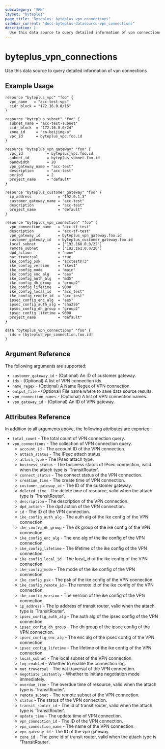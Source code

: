 ```yaml
---
subcategory: "VPN"
layout: "byteplus"
page_title: "Byteplus: byteplus_vpn_connections"
sidebar_current: "docs-byteplus-datasource-vpn_connections"
description: |-
  Use this data source to query detailed information of vpn connections
---
```

# byteplus_vpn_connections
Use this data source to query detailed information of vpn connections
## Example Usage
```hcl
resource "byteplus_vpc" "foo" {
  vpc_name   = "acc-test-vpc"
  cidr_block = "172.16.0.0/16"
}

resource "byteplus_subnet" "foo" {
  subnet_name = "acc-test-subnet"
  cidr_block  = "172.16.0.0/24"
  zone_id     = "cn-beijing-a"
  vpc_id      = byteplus_vpc.foo.id
}

resource "byteplus_vpn_gateway" "foo" {
  vpc_id           = byteplus_vpc.foo.id
  subnet_id        = byteplus_subnet.foo.id
  bandwidth        = 20
  vpn_gateway_name = "acc-test"
  description      = "acc-test"
  period           = 2
  project_name     = "default"
}

resource "byteplus_customer_gateway" "foo" {
  ip_address            = "192.0.1.3"
  customer_gateway_name = "acc-test"
  description           = "acc-test"
  project_name          = "default"
}

resource "byteplus_vpn_connection" "foo" {
  vpn_connection_name   = "acc-tf-test"
  description           = "acc-tf-test"
  vpn_gateway_id        = byteplus_vpn_gateway.foo.id
  customer_gateway_id   = byteplus_customer_gateway.foo.id
  local_subnet          = ["192.168.0.0/22"]
  remote_subnet         = ["192.161.0.0/20"]
  dpd_action            = "none"
  nat_traversal         = true
  ike_config_psk        = "acctest@!3"
  ike_config_version    = "ikev1"
  ike_config_mode       = "main"
  ike_config_enc_alg    = "aes"
  ike_config_auth_alg   = "md5"
  ike_config_dh_group   = "group2"
  ike_config_lifetime   = 9000
  ike_config_local_id   = "acc_test"
  ike_config_remote_id  = "acc_test"
  ipsec_config_enc_alg  = "aes"
  ipsec_config_auth_alg = "sha256"
  ipsec_config_dh_group = "group2"
  ipsec_config_lifetime = 9000
  project_name          = "default"
}

data "byteplus_vpn_connections" "foo" {
  ids = [byteplus_vpn_connection.foo.id]
}
```
## Argument Reference
The following arguments are supported:
* `customer_gateway_id` - (Optional) An ID of customer gateway.
* `ids` - (Optional) A list of VPN connection ids.
* `name_regex` - (Optional) A Name Regex of VPN connection.
* `output_file` - (Optional) File name where to save data source results.
* `vpn_connection_names` - (Optional) A list of VPN connection names.
* `vpn_gateway_id` - (Optional) An ID of VPN gateway.

## Attributes Reference
In addition to all arguments above, the following attributes are exported:
* `total_count` - The total count of VPN connection query.
* `vpn_connections` - The collection of VPN connection query.
    * `account_id` - The account ID of the VPN connection.
    * `attach_status` - The IPsec attach status.
    * `attach_type` - The IPsec attach type.
    * `business_status` - The business status of IPsec connection, valid when the attach type is 'TransitRouter'.
    * `connect_status` - The connect status of the VPN connection.
    * `creation_time` - The create time of VPN connection.
    * `customer_gateway_id` - The ID of the customer gateway.
    * `deleted_time` - The delete time of resource, valid when the attach type is 'TransitRouter'.
    * `description` - The description of the VPN connection.
    * `dpd_action` - The dpd action of the VPN connection.
    * `id` - The ID of the VPN connection.
    * `ike_config_auth_alg` - The auth alg of the ike config of the VPN connection.
    * `ike_config_dh_group` - The dk group of the ike config of the VPN connection.
    * `ike_config_enc_alg` - The enc alg of the ike config of the VPN connection.
    * `ike_config_lifetime` - The lifetime of the ike config of the VPN connection.
    * `ike_config_local_id` - The local_id of the ike config of the VPN connection.
    * `ike_config_mode` - The mode of the ike config of the VPN connection.
    * `ike_config_psk` - The psk of the ike config of the VPN connection.
    * `ike_config_remote_id` - The remote id of the ike config of the VPN connection.
    * `ike_config_version` - The version of the ike config of the VPN connection.
    * `ip_address` - The ip address of transit router, valid when the attach type is 'TransitRouter'.
    * `ipsec_config_auth_alg` - The auth alg of the ipsec config of the VPN connection.
    * `ipsec_config_dh_group` - The dh group of the ipsec config of the VPN connection.
    * `ipsec_config_enc_alg` - The enc alg of the ipsec config of the VPN connection.
    * `ipsec_config_lifetime` - The lifetime of the ike config of the VPN connection.
    * `local_subnet` - The local subnet of the VPN connection.
    * `log_enabled` - Whether to enable the connection log.
    * `nat_traversal` - The nat traversal of the VPN connection.
    * `negotiate_instantly` - Whether to initiate negotiation mode immediately.
    * `overdue_time` - The overdue time of resource, valid when the attach type is 'TransitRouter'.
    * `remote_subnet` - The remote subnet of the VPN connection.
    * `status` - The status of the VPN connection.
    * `transit_router_id` - The id of transit router, valid when the attach type is 'TransitRouter'.
    * `update_time` - The update time of VPN connection.
    * `vpn_connection_id` - The ID of the VPN connection.
    * `vpn_connection_name` - The name of the VPN connection.
    * `vpn_gateway_id` - The ID of the vpn gateway.
    * `zone_id` - The zone id of transit router, valid when the attach type is 'TransitRouter'.


